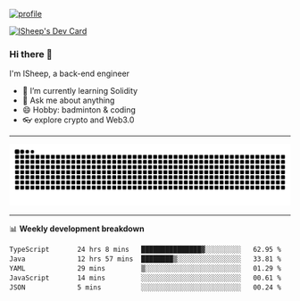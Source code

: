 [![profile](https://user-images.githubusercontent.com/54968314/208005045-e4b42f3b-833d-4242-bfcc-e764865553a2.svg)](https://www.calligrapher.ai/)

<a href="https://app.daily.dev/linziyang1106"><img src="https://api.daily.dev/devcards/v2/i4Spwx5Skx5FpTqWcwoit.png?r=kgx&type=wide" width="652" alt="ISheep's Dev Card"/></a>

### Hi there 🐏

I'm ISheep, a back-end engineer

- 🔭 I’m currently learning Solidity
- 💬 Ask me about anything
- 😄 Hobby: badminton & coding
- 👓 explore crypto and Web3.0

-------

![](https://raw.githubusercontent.com/ISheepp/ISheepp/output/github-contribution-grid-snake.svg)

-------

📊 **Weekly development breakdown**
<!--START_SECTION:waka-->

```txt
TypeScript       24 hrs 8 mins   ███████████████▓░░░░░░░░░   62.95 %
Java             12 hrs 57 mins  ████████▒░░░░░░░░░░░░░░░░   33.81 %
YAML             29 mins         ▒░░░░░░░░░░░░░░░░░░░░░░░░   01.29 %
JavaScript       14 mins         ░░░░░░░░░░░░░░░░░░░░░░░░░   00.61 %
JSON             5 mins          ░░░░░░░░░░░░░░░░░░░░░░░░░   00.24 %
```

<!--END_SECTION:waka-->
